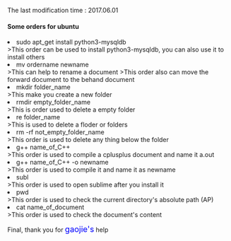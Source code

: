 The last modification time : 2017.06.01
<h4>Some orders for ubuntu</h4>
<li>sudo apt_get install python3-mysqldb</li>
>This order can be used to install python3-mysqldb, you can also use it to install others

<li>mv ordername newname</li>
>This can help to rename a document
>This order also can move the forward document to the behand document

<li>mkdir folder_name</li>
>This make you create a new folder

<li>rmdir empty_folder_name</li>
>This is order used to delete a empty folder

<li>re folder_name</li>
>This is used to delete a floder or folders

<li>rm -rf not_empty_folder_name</li>
>This order is used to delete any thing below the folder

<li>g++ name_of_C++</li>
>This order is used to compile a cplusplus document and name it a.out

<li>g++ name_of_C++ -o newname</li>
>This order is used to compile it and name it as newname

<li>subl</li>
>This order is used to open sublime after you install it

<li>pwd</li>
>This order is used to check the current directory's absolute path (AP)

<li>cat name_of_document</li>
>This order is used to check the document's content

Final, thank you for <font color = blue size = 4>gaojie's</font> help
